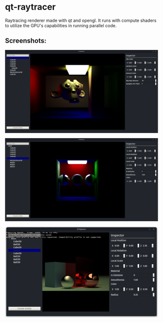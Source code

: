 # qt-raytracer
Raytracing renderer made with qt and opengl.
It runs with compute shaders to utilize the GPU's capabilities in running parallel code.

## Screenshots:

![screnshot from the editor](./screenshots/suzanescreenshot.png?raw=true)


![screnshot from the editor](./screenshots/roomscreenshot.png?raw=true)


![screnshot from the editor](./screenshots/darkscreenshot.png?raw=true)

